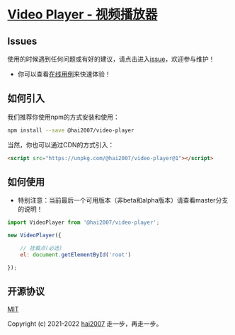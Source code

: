 # [Video Player - 视频播放器](https://hai2007.github.io/video-player/)

## Issues
使用的时候遇到任何问题或有好的建议，请点击进入[issue](https://github.com/hai2007/video-player/issues)，欢迎参与维护！

- 你可以查看[在线用例](https://hai2007.github.io/video-player/)来快速体验！

## 如何引入

我们推荐你使用npm的方式安装和使用：

```bash
npm install --save @hai2007/video-player
```

当然，你也可以通过CDN的方式引入：

```html
<script src="https://unpkg.com/@hai2007/video-player@1"></script>
```

## 如何使用

- 特别注意：当前最后一个可用版本（非beta和alpha版本）请查看master分支的说明！

```js
import VideoPlayer from '@hai2007/video-player';

new VideoPlayer({

    // 挂载点(必选)
    el: document.getElementById('root')

});
```

开源协议
---------------------------------------
[MIT](https://github.com/hai2007/video-player/blob/master/LICENSE)

Copyright (c) 2021-2022 [hai2007](https://hai2007.github.io/SweetHome/) 走一步，再走一步。
